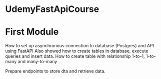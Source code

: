 # UdemyFastApiCourse

# First Module
How to set up asynchronous connection to database (Postgres) and API using FastAPI
Also showed how to create tables in database, execute queries and insert data. How to create table with relationship 1-to-1, 1-to-many and many-to-many

Prepare endpoints to store dta and retrieve data.